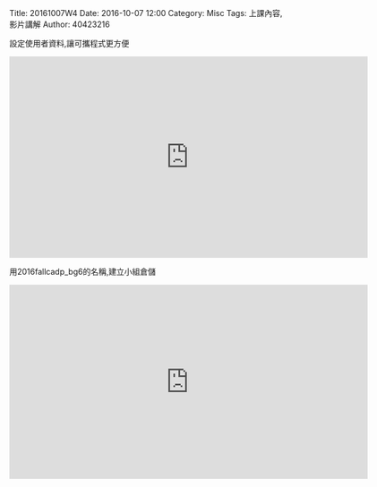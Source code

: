 Title: 20161007W4
Date: 2016-10-07 12:00
Category: Misc
Tags: 上課內容, 影片講解
Author: 40423216

<p>設定使用者資料,讓可攜程式更方便</p>
<iframe src="https://player.vimeo.com/video/191049422" width="640" height="360" frameborder="0" webkitallowfullscreen mozallowfullscreen allowfullscreen></iframe>


<p>用2016fallcadp_bg6的名稱,建立小組倉儲</p>
<iframe src="https://player.vimeo.com/video/191049409" width="640" height="347" frameborder="0" webkitallowfullscreen mozallowfullscreen allowfullscreen></iframe>
